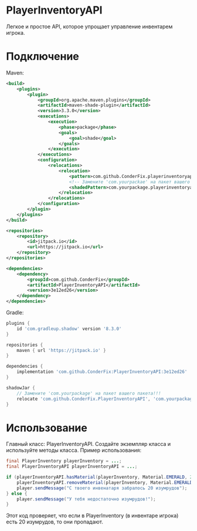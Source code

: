 # PlayerInventoryAPI
Легкое и простое API, которое упрощает управление инвентарем игрока.

# Подключение
Maven:
```xml
<build>
    <plugins>
        <plugin>
            <groupId>org.apache.maven.plugins</groupId>
            <artifactId>maven-shade-plugin</artifactId>
            <version>3.3.0</version>
            <executions>
                <execution>
                    <phase>package</phase>
                    <goals>
                        <goal>shade</goal>
                    </goals>
                </execution>
            </executions>
            <configuration>
                <relocations>
                    <relocation>
                        <pattern>com.github.ConderFix.playerinventoryapi</pattern>
                        <!-- Замените 'com.yourpackae' на пакет вашего плагина! -->
                        <shadedPattern>com.yourpackage.playerinventoryapi</shadedPattern>
                    </relocation>
                </relocations>
            </configuration>
        </plugin>
    </plugins>
</build>

<repositories>
    <repository>
        <id>jitpack.io</id>
        <url>https://jitpack.io</url>
    </repository>
</repositories>

<dependencies>
    <dependency>
        <groupId>com.github.ConderFix</groupId>
        <artifactId>PlayerInventoryAPI</artifactId>
        <version>3e12ed26</version>
    </dependency>
</dependencies>
```
Gradle:
```groovy
plugins {
    id 'com.gradleup.shadow' version '8.3.0'
}

repositories {
    maven { url 'https://jitpack.io' }
}

dependencies {
    implementation 'com.github.ConderFix:PlayerInventoryAPI:3e12ed26'
}

shadowJar {
    // Замените 'com.yourpackage' на пакет вашего пакета!!!
    relocate 'com.github.ConderFix.PlayerInventoryAPI', 'com.yourpackage.playerinventoryapi'
}
```
# Использование
Главный класс: PlayerInventoryAPI. Создайте экземпляр класса и используйте методы класса. Пример использования:
```java
final PlayerInventory playerInventory = ...;
final PlayerInventoryAPI playerInventoryAPI = ...;

if (playerInventoryAPI.hasMaterial(playerInventory, Material.EMERALD, 20)) {
    playerInventoryAPI.removeMaterial(playerInventory, Material.EMERALD, 20);
    player.sendMessage("С твоего инвенатаря забралось 20 изумрудов");
} else {
    player.sendMessage("У тебя недостаточно изумрудов!");
}
```
Этот код проверяет, что если в PlayerInventory (в инвентаре игрока) есть 20 изумрудов, то они пропадают.
